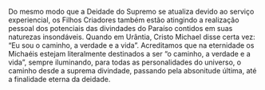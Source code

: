 ﻿Do mesmo modo que a Deidade do Supremo se atualiza devido ao serviço experiencial, os Filhos Criadores também estão atingindo a realização pessoal dos potenciais das divindades do Paraíso contidos em suas naturezas insondáveis. Quando em Urântia, Cristo Michael disse certa vez: “Eu sou o caminho, a verdade e a vida”. Acreditamos que na eternidade os Michaéis estejam literalmente destinados a ser “o caminho, a verdade e a vida”, sempre iluminando, para todas as personalidades do universo, o caminho desde a suprema divindade, passando pela absonitude última, até a finalidade eterna da deidade.